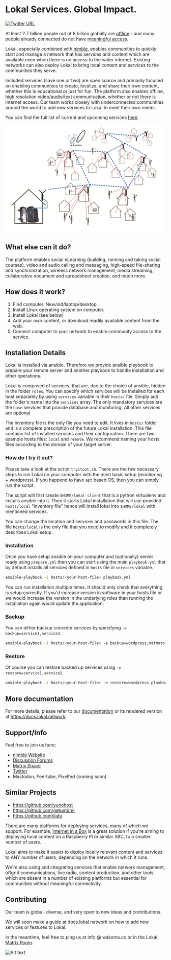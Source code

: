 
# Lokal Services. Global Impact.

[![Twitter URL](https://img.shields.io/twitter/follow/WakomaInc?style=social)](https://twitter.com/WakomaInc)


At least 2.7 billion people out of 8 billion globally are [offline](https://www.itu.int/en/mediacentre/Pages/PR-2022-09-16-Internet-surge-slows.aspx) - and many people already connected do not have [meaningful access](https://a4ai.org/news/what-is-meaningful-internet-access-conceptualising-a-holistic-ict4d-policy-framework/).

Lokal, especially combined with [nimble](https://github.com/Wakoma/nimble), enables communities to quickly start and manage a network that has services and content which are available even when there is no access to the wider internet.  Existing networks can also deploy Lokal to bring local content and services to the communities they serve.

Included services (save one or two) are open source and primarily focused on enabling communities to create, localize, and share their *own* content, whether this is educational or just for fun.  The platform also enables offline, high resolution video/audio/text communication, whether or not there is internet access.  Our team works closely with underconnected communities around the world to add new services to Lokal to meet their own needs.

You can find the full list of current and upcoming services [here](https://github.com/Wakoma/Lokal/tree/main/roles#current-services).

![Alt text](https://github.com/Wakoma/docs/blob/main/docs/assets/nimblemeshcolorcropped.png)
 

## What else can it do?

The platform enables social eLearning (building, running and taking social courses), video and audio calling and messaging, high-speed file-sharing and synchronization, wireless network management, media streaming, collaborative document and spreadsheet creation, and much more.

## How does it work?

1. Find computer. New/old/laptop/desktop.
2. Install Linux operating system on computer.
3. Install Lokal (see below)
4. Add your own content, or download readily available content from the web.
5. Connect computer to your network to enable community access to the service.

## Installation Details

Lokal is installed via ansible. Therefore we provide ansible playbook to prepare your remote server and another playbook to handle installation and other operations.

Lokal is composed of services, that are, due to the choice of ansible, hidden in the folder `roles`. You can specify which services will be installed for each host  separately by using `services` variable in their `hosts/` file. Simply add the  folder's name into the `services` array. The only mandatory services are the `base` services that provide database and monitoring. All other services are optional.

The inventory file is the only file you need to edit. It lives in `hosts/` folder and is a complete prescription of the future Lokal installation. This file contains list of installed services and their configuration. There are two example hosts files: `local` and `remote`. We recommend naming your hosts files according to the domain of your target server.

### How do I try it out?

Please take a look at the script `tryitout.sh`. There are the few necessary steps to run Lokal on your computer with the most basic setup (monitoring + wordpress). If you happend to have `apt` based OS, then you can simply run the script.
 
The script will first create `$HOME/lokal-client` that is a python virtualenv and installs ansible into it. Then it starts Lokal installation that will use provided `hosts/local` "inventory file" hence will install lokal into `$HOME/lokal` with mentioned services.

You can change the location and services and passwords in this file. The file `hosts/local` is the only file that you need to modify and it completely describes Lokal setup.

### Installation

Once you have setup ansible on your computer and (optionally) server ready using `prepare.yml` then you can start using the main `playbook.yml` that by default installs all services defined in `hosts` file in `services` variable.
```bash
ansible-playbook -i hosts/<your-host-file> playbook.yml
```
You can run installation multiple times. It should only check that everything is setup correctly. If you'd increase version in software in your hosts file or we would increase the version in the underlying roles than running the installation again would update the application.

### Backup

You can either backup concrete services by specifying `-e backup=service1,service2`.
```bash
ansible-playbook -i hosts/<your-host-file> -e backup=wordpress,matmoto playbook.yml
```

### Restore

Of course you can restore backed up services using `-e restore=service1,service2`.
```bash
ansible-playbook -i hosts/<your-host-file> -e restore=wordpress playbook.yml
```

## More documentation

For more details, please refer to our [documentation](docs/) or its rendered version at https://docs.lokal.network.

## Support/Info

Feel free to join us here:

* [nimble Website](https://wakoma.co/nimble/)
* [Discussion Forums](https://forums.wakoma.co/)
* [Matrix Space](https://matrix.to/#/!JWutrWVlqsuiauWbPf:wakoma.net?via=wakoma.net)
* [Twitter](https://twitter.com/WakomaInc)
* Mastodon, Peertube, Pixelfed (coming soon)

## Similar Projects

- https://github.com/yunohost
- https://github.com/getumbrel
- https://github.com/iiab/

There are many platforms for deploying services, many of which we support.  For example, [Internet in a Box](https://github.com/iiab/) is a great solution if you're aiming to deploying local content on a Raspberry Pi or similar SBC, to a smaller number of users.

Lokal aims to make it easier to deploy locally relevant content and services to ANY number of users, depending on the network in which it runs. 

We're also using and integrating services that enable network management, offgrid communications, live radio, content production, and other tools which are absent in a number of existing platforms but essential for communities without meaningful connectivity. 


## Contributing

Our team is global, diverse, and very open to new ideas and contributions.

We will soon make a guide at docs.lokal.network on how to add new services or features to Lokal.

In the meantime, feel free to ping us at info @ wakoma.co or in the Lokal [Matrix Room](https://matrix.to/#/!LiofJlKVLSDakgkDGf:wakoma.net?via=wakoma.net).

![Alt text](https://wakoma.co/wp-content/uploads/2020/01/IMG_5704-Large.jpg)
